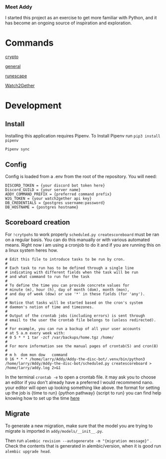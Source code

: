 ### Meet Addy

I started this project as an exercise to get more familiar with Python, and it has become an ongoing source of inspiration and exploration.

# Commands

[crypto](/readme/crypto.md)

[general](/readme/general.md)

[runescape](/readme/runescape.md)

[Watch2Gether](/readme/w2g.md)

# Development

## Install

Installing this application requires Pipenv. To Install Pipenv run `pip3 install pipenv`

```
Pipenv sync
```

## Config

Config is loaded from a .env from the root of the repository. You will need:

```
DISCORD_TOKEN = {your discord bot token here}
Discord_GUILD = {your server name}
ADDY_COMMAND_PREFIX = {preferred command prefix}
W2G_TOKEN = {your watch2gether api key}
DB_CREDENTIALS = {postgres username:password}
DB_HOSTNAME = {postgres hostname}
```

## Scoreboard creation

For `!crytpohs` to work properly `scheduled.py createscoreboard` must be ran on a regular basis. You can do this manually or with various automated means. Right now i am using a cronjob to do it and if you are running this on a linux system heres how.

    # Edit this file to introduce tasks to be run by cron.
    #
    # Each task to run has to be defined through a single line
    # indicating with different fields when the task will be run
    # and what command to run for the task
    #
    # To define the time you can provide concrete values for
    # minute (m), hour (h), day of month (dom), month (mon),
    # and day of week (dow) or use '*' in these fields (for 'any').
    #
    # Notice that tasks will be started based on the cron's system
    # daemon's notion of time and timezones.
    #
    # Output of the crontab jobs (including errors) is sent through
    # email to the user the crontab file belongs to (unless redirected).
    #
    # For example, you can run a backup of all your user accounts
    # at 5 a.m every week with:
    # 0 5 * * 1 tar -zcf /var/backups/home.tgz /home/
    #
    # For more information see the manual pages of crontab(5) and cron(8)
    #
    # m h  dom mon dow   command
    0 16 * * * /home/larry/Addy/Addy-the-disc-bot/.venv/bin/python3 /home/larry/Addy/Addy-the-disc-bot/scheduled.py createscoreboard > /home/larry/addy.log 2>&1

In the terminal `crontab -e` to open a crontab file. it may ask you to choose an editor if you don't already have a preferred I would recommend nano. your editor will open up looking something like above. the format for setting up the job is {time to run} {python pathway} {script to run} you can find help knowing how to set up the time [here](https://crontab.guru/)

## Migrate

To generate a new migration, make sure that the model you are trying to migrate is imported in `addy/models/__init__.py`.

Then run `alembic revision --autogenerate -m "{migration message}"` . Check the contents that is generated in alembic/version, when it is good run `alembic upgrade head`.
